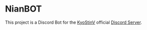 # NianBOT

This project is a Discord Bot for the 
[KyoStinV](https://www.youtube.com/@KyoStinV/featured) official [Discord 
Server](https://discord.gg/kyostinv).
